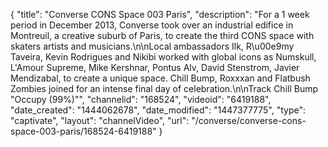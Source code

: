{
    "title": "Converse CONS Space 003 Paris",
    "description": "For a 1 week period in December 2013, Converse took over an industrial edifice in Montreuil, a creative suburb of Paris, to create the third CONS space with skaters artists and musicians.\n\nLocal ambassadors Ilk, R\u00e9my Taveira, Kevin Rodrigues and Nikibi worked with global icons as Numskull, L'Amour Supreme, Mike Kershnar, Pontus Alv, David Stenstrom, Javier Mendizabal, to create a unique space. Chill Bump, Roxxxan and Flatbush Zombies joined for an intense final day of celebration.\n\nTrack Chill Bump \"Occupy (99%)\"",
    "channelid": "168524",
    "videoid": "6419188",
    "date_created": "1444062678",
    "date_modified": "1447377775",
    "type": "captivate",
    "layout": "channelVideo",
    "url": "\/converse\/converse-cons-space-003-paris\/168524-6419188"
}